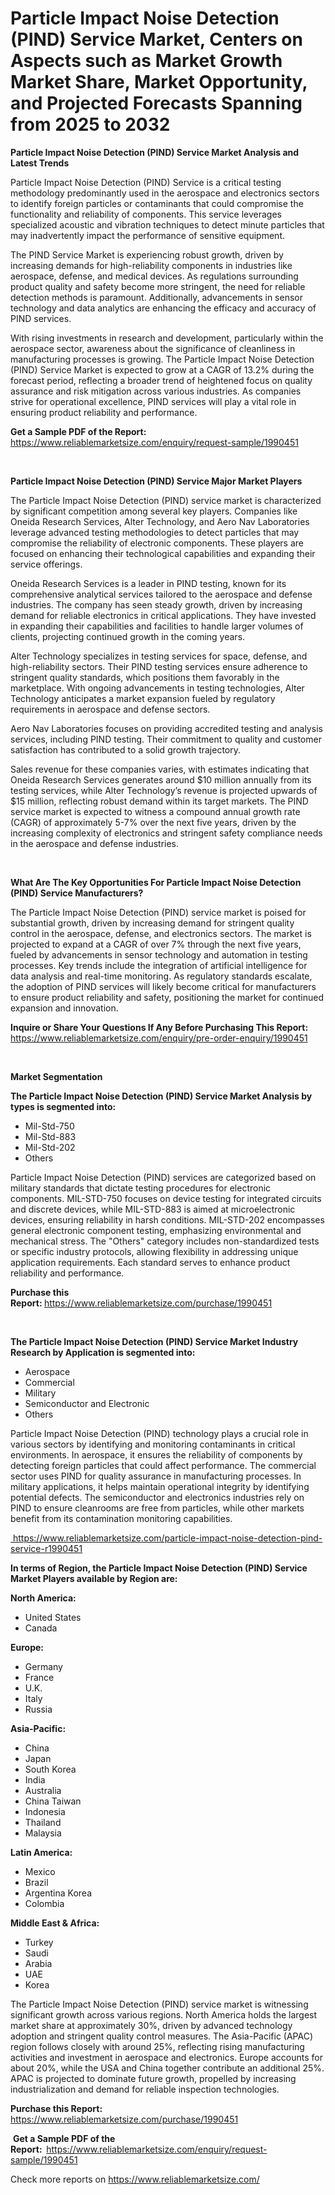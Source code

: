 <p><h1>Particle Impact Noise Detection (PIND) Service Market, Centers on Aspects such as Market Growth Market Share, Market Opportunity, and Projected Forecasts Spanning from 2025 to 2032</h1></p><p><strong>Particle Impact Noise Detection (PIND) Service Market Analysis and Latest Trends</strong></p>
<p><p>Particle Impact Noise Detection (PIND) Service is a critical testing methodology predominantly used in the aerospace and electronics sectors to identify foreign particles or contaminants that could compromise the functionality and reliability of components. This service leverages specialized acoustic and vibration techniques to detect minute particles that may inadvertently impact the performance of sensitive equipment.</p><p>The PIND Service Market is experiencing robust growth, driven by increasing demands for high-reliability components in industries like aerospace, defense, and medical devices. As regulations surrounding product quality and safety become more stringent, the need for reliable detection methods is paramount. Additionally, advancements in sensor technology and data analytics are enhancing the efficacy and accuracy of PIND services.</p><p>With rising investments in research and development, particularly within the aerospace sector, awareness about the significance of cleanliness in manufacturing processes is growing. The Particle Impact Noise Detection (PIND) Service Market is expected to grow at a CAGR of 13.2% during the forecast period, reflecting a broader trend of heightened focus on quality assurance and risk mitigation across various industries. As companies strive for operational excellence, PIND services will play a vital role in ensuring product reliability and performance.</p></p>
<p><strong>Get a Sample PDF of the Report:&nbsp;</strong> <a href="https://www.reliablemarketsize.com/enquiry/request-sample/1990451?utm_campaign=2472&utm_medium=2&utm_source=Github&utm_content=ia&utm_term=11032025&utm_id=particle-impact-noise-detection-pind-service">https://www.reliablemarketsize.com/enquiry/request-sample/1990451</a></p>
<p>&nbsp;</p>
<p><strong>Particle Impact Noise Detection (PIND) Service Major Market Players</strong></p>
<p><p>The Particle Impact Noise Detection (PIND) service market is characterized by significant competition among several key players. Companies like Oneida Research Services, Alter Technology, and Aero Nav Laboratories leverage advanced testing methodologies to detect particles that may compromise the reliability of electronic components. These players are focused on enhancing their technological capabilities and expanding their service offerings.</p><p>Oneida Research Services is a leader in PIND testing, known for its comprehensive analytical services tailored to the aerospace and defense industries. The company has seen steady growth, driven by increasing demand for reliable electronics in critical applications. They have invested in expanding their capabilities and facilities to handle larger volumes of clients, projecting continued growth in the coming years. </p><p>Alter Technology specializes in testing services for space, defense, and high-reliability sectors. Their PIND testing services ensure adherence to stringent quality standards, which positions them favorably in the marketplace. With ongoing advancements in testing technologies, Alter Technology anticipates a market expansion fueled by regulatory requirements in aerospace and defense sectors.</p><p>Aero Nav Laboratories focuses on providing accredited testing and analysis services, including PIND testing. Their commitment to quality and customer satisfaction has contributed to a solid growth trajectory. </p><p>Sales revenue for these companies varies, with estimates indicating that Oneida Research Services generates around $10 million annually from its testing services, while Alter Technology’s revenue is projected upwards of $15 million, reflecting robust demand within its target markets. The PIND service market is expected to witness a compound annual growth rate (CAGR) of approximately 5-7% over the next five years, driven by the increasing complexity of electronics and stringent safety compliance needs in the aerospace and defense industries.</p></p>
<p>&nbsp;</p>
<p><strong>What Are The Key Opportunities For Particle Impact Noise Detection (PIND) Service Manufacturers?</strong></p>
<p><p>The Particle Impact Noise Detection (PIND) service market is poised for substantial growth, driven by increasing demand for stringent quality control in the aerospace, defense, and electronics sectors. The market is projected to expand at a CAGR of over 7% through the next five years, fueled by advancements in sensor technology and automation in testing processes. Key trends include the integration of artificial intelligence for data analysis and real-time monitoring. As regulatory standards escalate, the adoption of PIND services will likely become critical for manufacturers to ensure product reliability and safety, positioning the market for continued expansion and innovation.</p></p>
<p><strong>Inquire or Share Your Questions If Any Before Purchasing This Report:</strong> <a href="https://www.reliablemarketsize.com/enquiry/pre-order-enquiry/1990451?utm_campaign=2472&utm_medium=2&utm_source=Github&utm_content=ia&utm_term=11032025&utm_id=particle-impact-noise-detection-pind-service">https://www.reliablemarketsize.com/enquiry/pre-order-enquiry/1990451</a></p>
<p>&nbsp;</p>
<p><strong>Market Segmentation</strong></p>
<p><strong>The Particle Impact Noise Detection (PIND) Service Market Analysis by types is segmented into:</strong></p>
<p><ul><li>Mil-Std-750</li><li>Mil-Std-883</li><li>Mil-Std-202</li><li>Others</li></ul></p>
<p><p>Particle Impact Noise Detection (PIND) services are categorized based on military standards that dictate testing procedures for electronic components. MIL-STD-750 focuses on device testing for integrated circuits and discrete devices, while MIL-STD-883 is aimed at microelectronic devices, ensuring reliability in harsh conditions. MIL-STD-202 encompasses general electronic component testing, emphasizing environmental and mechanical stress. The "Others" category includes non-standardized tests or specific industry protocols, allowing flexibility in addressing unique application requirements. Each standard serves to enhance product reliability and performance.</p></p>
<p><strong>Purchase this Report:&nbsp;</strong><a href="https://www.reliablemarketsize.com/purchase/1990451?utm_campaign=2472&utm_medium=2&utm_source=Github&utm_content=ia&utm_term=11032025&utm_id=particle-impact-noise-detection-pind-service">https://www.reliablemarketsize.com/purchase/1990451</a></p>
<p>&nbsp;</p>
<p><strong>The Particle Impact Noise Detection (PIND) Service Market Industry Research by Application is segmented into:</strong></p>
<p><ul><li>Aerospace</li><li>Commercial</li><li>Military</li><li>Semiconductor and Electronic</li><li>Others</li></ul></p>
<p><p>Particle Impact Noise Detection (PIND) technology plays a crucial role in various sectors by identifying and monitoring contaminants in critical environments. In aerospace, it ensures the reliability of components by detecting foreign particles that could affect performance. The commercial sector uses PIND for quality assurance in manufacturing processes. In military applications, it helps maintain operational integrity by identifying potential defects. The semiconductor and electronics industries rely on PIND to ensure cleanrooms are free from particles, while other markets benefit from its contamination monitoring capabilities.</p></p>
<p><a href="https://www.reliablemarketsize.com/particle-impact-noise-detection-pind-service-r1990451?utm_campaign=2472&utm_medium=2&utm_source=Github&utm_content=ia&utm_term=11032025&utm_id=particle-impact-noise-detection-pind-service">&nbsp;https://www.reliablemarketsize.com/particle-impact-noise-detection-pind-service-r1990451</a></p>
<p><strong>In terms of Region, the Particle Impact Noise Detection (PIND) Service Market Players available by Region are:</strong></p>
<p>
    <p> <strong> North America: </strong>
        <ul>
            <li>United States</li>
            <li>Canada</li>
        </ul>
        </p> 
    <p> <strong> Europe: </strong>
        <ul>
            <li>Germany</li>
            <li>France</li>
            <li>U.K.</li>
            <li>Italy</li>
            <li>Russia</li>
        </ul>
        </p> 
    <p> <strong> Asia-Pacific: </strong>
        <ul>
            <li>China</li>
            <li>Japan</li>
            <li>South Korea</li>
            <li>India</li>
            <li>Australia</li>
            <li>China Taiwan</li>
            <li>Indonesia</li>
            <li>Thailand</li>
            <li>Malaysia</li>
        </ul>
        </p> 
    <p> <strong> Latin America: </strong>
        <ul>
            <li>Mexico</li>
            <li>Brazil</li>
            <li>Argentina Korea</li>
            <li>Colombia</li>
        </ul>
        </p> 
    <p> <strong> Middle East & Africa: </strong>
        <ul>
            <li>Turkey</li>
            <li>Saudi</li>
            <li>Arabia</li>
            <li>UAE</li>
            <li>Korea</li>
        </ul>
    </p>
    </p>
<p><p>The Particle Impact Noise Detection (PIND) service market is witnessing significant growth across various regions. North America holds the largest market share at approximately 30%, driven by advanced technology adoption and stringent quality control measures. The Asia-Pacific (APAC) region follows closely with around 25%, reflecting rising manufacturing activities and investment in aerospace and electronics. Europe accounts for about 20%, while the USA and China together contribute an additional 25%. APAC is projected to dominate future growth, propelled by increasing industrialization and demand for reliable inspection technologies.</p></p>
<p><strong>Purchase this Report: </strong><a href="https://www.reliablemarketsize.com/purchase/1990451?utm_campaign=2472&utm_medium=2&utm_source=Github&utm_content=ia&utm_term=11032025&utm_id=particle-impact-noise-detection-pind-service">https://www.reliablemarketsize.com/purchase/1990451</a></p>
<p>&nbsp;<strong>Get a Sample PDF of the Report:&nbsp;&nbsp;</strong><a href="https://www.reliablemarketsize.com/enquiry/request-sample/1990451?utm_campaign=2472&utm_medium=2&utm_source=Github&utm_content=ia&utm_term=11032025&utm_id=particle-impact-noise-detection-pind-service">https://www.reliablemarketsize.com/enquiry/request-sample/1990451</a></p>
<p><strong></strong></p>
<p>Check more reports on <a href="https://www.reliablemarketsize.com/?utm_campaign=2472&utm_medium=2&utm_source=Github&utm_content=ia&utm_term=11032025&utm_id=particle-impact-noise-detection-pind-service">https://www.reliablemarketsize.com/</a></p>